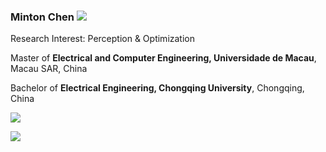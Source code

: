 ### Minton Chen ![](https://komarev.com/ghpvc/?username=lei1205&color=green)

Research Interest: Perception & Optimization

Master of **Electrical and Computer Engineering, Universidade de Macau**, Macau SAR, China

Bachelor of **Electrical Engineering, Chongqing University**, Chongqing, China                                                           


[![](https://github-readme-stats.vercel.app/api?username=lei1205&show_icons=true&line_height=20&card_width=300px)]()

[![](https://github-readme-stats.vercel.app/api/top-langs/?username=lei1205&layout=compact&line_height=20&card_width=390px)]()
